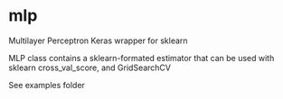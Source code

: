 # mlp
Multilayer Perceptron Keras wrapper for sklearn 

MLP class contains a sklearn-formated estimator that can be used with sklearn cross_val_score, and GridSearchCV

See examples folder
